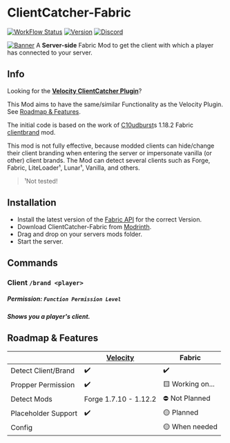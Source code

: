 # ClientCatcher-Fabric
[![WorkFlow Status](https://img.shields.io/github/actions/workflow/status/rotgruengelb/ClientCatcher-Fabric/build.yml)](https://github.com/rotgruengelb/ClientCatcher-Fabric/actions/workflows/build.yml)
[![Version](https://img.shields.io/github/v/release/rotgruengelb/ClientCatcher-Fabric?color=FFF0&style=flat-square)](https://modrinth.com/mod/clientcatcher)
[![Discord](https://img.shields.io/discord/899740810956910683?color=7289da&label=Discord)](https://discord.gg/-)


[![Banner](https://i.imgur.com/6rjflSj.jpg)](https://modrinth.com/mod/clientcatcher)
A **Server-side** Fabric Mod to get the client with which a player has connected to your server.

## Info
Looking for the [**Velocity ClientCatcher Plugin**](https://modrinth.com/plugin/clientcatcher)?

This Mod aims to have the same/similar Functionality as the Velocity Plugin. See [Roadmap & Features](https://github.com/rotgruengelb/ClientCatcher-Fabric/tree/master#roadmap--features).

The initial code is based on the work of [C10udburst](https://github.com/C10udburst)s 1.18.2 Fabric [clientbrand](https://github.com/C10udburst/clientbrand) mod.

This mod is not fully effective, because modded clients can hide/change their client branding when entering the server or impersonate vanilla (or other) client brands.
The Mod can detect several clients such as Forge, Fabric, LiteLoader¹, Lunar¹, Vanilla, and others.
> ¹Not tested!

## Installation
- Install the latest version of the [Fabric API](https://modrinth.com/mod/fabric-api) for the correct Version.
- Download ClientCatcher-Fabric from [Modrinth](https://modrinth.com/mod/clientcatcher-fabric).
- Drag and drop on your servers mods folder.
- Start the server.

## Commands

### Client `/brand <player>`
##### Permission: `Function Permission Level`
##### Shows you a player's client.

## Roadmap & Features

|                     | [Velocity](https://modrinth.com/plugin/clientcatcher)               | Fabric           |
| ------------------- | ---------------------  | ---------------- |
| Detect Client/Brand | ✔️                    | ✔️               |
| Propper Permission  | ✔️                    | 🟨 Working on... |
| Detect Mods         | Forge 1.7.10 - 1.12.2  | ⛔ Not Planned   |
| Placeholder Support | ✔️                    | 🟡 Planned       |
| Config              |                        | 🟡 When needed   |
